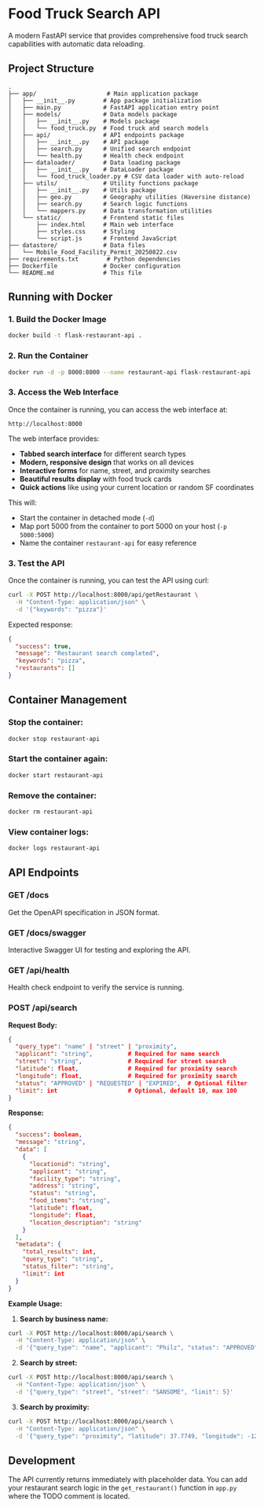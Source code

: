 # Food Truck Search API

A modern FastAPI service that provides comprehensive food truck search capabilities with automatic data reloading.

## Project Structure

```
.
├── app/                    # Main application package
│   ├── __init__.py        # App package initialization
│   ├── main.py            # FastAPI application entry point
│   ├── models/            # Data models package
│   │   ├── __init__.py    # Models package
│   │   └── food_truck.py  # Food truck and search models
│   ├── api/               # API endpoints package
│   │   ├── __init__.py    # API package
│   │   ├── search.py      # Unified search endpoint
│   │   └── health.py      # Health check endpoint
│   ├── dataloader/        # Data loading package
│   │   ├── __init__.py    # DataLoader package
│   │   └── food_truck_loader.py # CSV data loader with auto-reload
│   ├── utils/             # Utility functions package
│   │   ├── __init__.py    # Utils package
│   │   ├── geo.py         # Geography utilities (Haversine distance)
│   │   ├── search.py      # Search logic functions
│   │   └── mappers.py     # Data transformation utilities
│   └── static/            # Frontend static files
│       ├── index.html     # Main web interface
│       ├── styles.css     # Styling
│       └── script.js      # Frontend JavaScript
├── datastore/             # Data files
│   └── Mobile_Food_Facility_Permit_20250822.csv
├── requirements.txt        # Python dependencies
├── Dockerfile             # Docker configuration
└── README.md              # This file
```

## Running with Docker

### 1. Build the Docker Image

```bash
docker build -t flask-restaurant-api .
```

### 2. Run the Container

```bash
docker run -d -p 8000:8000 --name restaurant-api flask-restaurant-api
```

### 3. Access the Web Interface

Once the container is running, you can access the web interface at:
```
http://localhost:8000
```

The web interface provides:
- **Tabbed search interface** for different search types
- **Modern, responsive design** that works on all devices
- **Interactive forms** for name, street, and proximity searches
- **Beautiful results display** with food truck cards
- **Quick actions** like using your current location or random SF coordinates

This will:
- Start the container in detached mode (`-d`)
- Map port 5000 from the container to port 5000 on your host (`-p 5000:5000`)
- Name the container `restaurant-api` for easy reference

### 3. Test the API

Once the container is running, you can test the API using curl:

```bash
curl -X POST http://localhost:8000/api/getRestaurant \
  -H "Content-Type: application/json" \
  -d '{"keywords": "pizza"}'
```

Expected response:
```json
{
  "success": true,
  "message": "Restaurant search completed",
  "keywords": "pizza",
  "restaurants": []
}
```

## Container Management

### Stop the container:
```bash
docker stop restaurant-api
```

### Start the container again:
```bash
docker start restaurant-api
```

### Remove the container:
```bash
docker rm restaurant-api
```

### View container logs:
```bash
docker logs restaurant-api
```

## API Endpoints

### GET /docs
Get the OpenAPI specification in JSON format.

### GET /docs/swagger
Interactive Swagger UI for testing and exploring the API.

### GET /api/health
Health check endpoint to verify the service is running.

### POST /api/search

**Request Body:**
```json
{
  "query_type": "name" | "street" | "proximity",
  "applicant": "string",          # Required for name search
  "street": "string",             # Required for street search
  "latitude": float,              # Required for proximity search
  "longitude": float,             # Required for proximity search
  "status": "APPROVED" | "REQUESTED" | "EXPIRED",  # Optional filter
  "limit": int                    # Optional, default 10, max 100
}
```

**Response:**
```json
{
  "success": boolean,
  "message": "string",
  "data": [
    {
      "locationid": "string",
      "applicant": "string",
      "facility_type": "string",
      "address": "string",
      "status": "string",
      "food_items": "string",
      "latitude": float,
      "longitude": float,
      "location_description": "string"
    }
  ],
  "metadata": {
    "total_results": int,
    "query_type": "string",
    "status_filter": "string",
    "limit": int
  }
}
```

**Example Usage:**

1. **Search by business name:**
```bash
curl -X POST http://localhost:8000/api/search \
  -H "Content-Type: application/json" \
  -d '{"query_type": "name", "applicant": "Philz", "status": "APPROVED"}'
```

2. **Search by street:**
```bash
curl -X POST http://localhost:8000/api/search \
  -H "Content-Type: application/json" \
  -d '{"query_type": "street", "street": "SANSOME", "limit": 5}'
```

3. **Search by proximity:**
```bash
curl -X POST http://localhost:8000/api/search \
  -H "Content-Type: application/json" \
  -d '{"query_type": "proximity", "latitude": 37.7749, "longitude": -122.4194, "limit": 5}'
```

## Development

The API currently returns immediately with placeholder data. You can add your restaurant search logic in the `get_restaurant()` function in `app.py` where the TODO comment is located.
